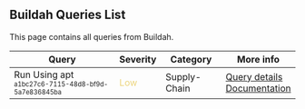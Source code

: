 ## Buildah Queries List
This page contains all queries from Buildah.

|            Query             |Severity|Category|More info|
|------------------------------|--------|--------|-----------|
|Run Using apt<br/><sup><sub>a1bc27c6-7115-48d8-bf9d-5a7e836845ba</sub></sup>|<span style="color:#edd57e">Low</span>|Supply-Chain|<a href="../buildah-queries/a1bc27c6-7115-48d8-bf9d-5a7e836845ba" onclick="newWindowOpenerSafe(event, '../buildah-queries/a1bc27c6-7115-48d8-bf9d-5a7e836845ba')">Query details</a><br><a href="https://github.com/containers/buildah/blob/main/docs/buildah-run.1.md">Documentation</a><br/>|
